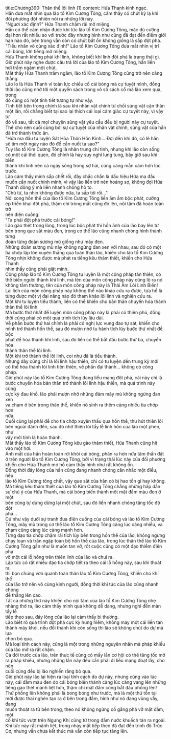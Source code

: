 title:Chương390: Thân thể lôi linh (1)
content:
Hứa Thanh kinh ngạc.<br>Hắn đưa mắt nhìn qua lão tổ Kim Cương Tông, cảm thấy có chút kỳ lạ khi<br>đối phương đột nhiên nói ra những lời này.<br>"Ngươi xác định?" Hứa Thanh chậm rãi mở miệng.<br>Hắn có thể cảm nhận được khí tức lão tổ Kim Cương Tông, mặc dù cường<br>đại hơn rất nhiều so với trước đây nhưng hình như cũng đã đạt đến điểm giới<br>hạn nào đó, bên trong vẫn còn có chút bất ổn không giống là sắp đột phá.<br>"Tiểu nhân vô cùng xác định!" Lão tổ Kim Cương Tông đưa mắt nhìn vị trí<br>cái bóng, lớn tiếng mở miệng.<br>Hứa Thanh không phải khí linh, không biết khí linh đột phá là trạng thái gì.<br>Giờ phút này nghe được câu trả lời của lão tổ Kim Cương Tông, hắn liền<br>hơi trầm ngâm một chút.<br>Mắt thấy Hứa Thanh trầm ngâm, lão tổ Kim Cương Tông cũng trở nên căng<br>thẳng.<br>Lão lo là Hứa Thanh vì toàn lực chiếu cố cái bóng mà cự tuyệt mình, đồng<br>thời lão cũng nhớ tới một quyển sách trong vô số sách cổ mà lão xem qua, trong<br>đó cũng có một tình tiết tương tự như vậy.<br>Tình tiết bên trong chính là sau khi nhân vật chính từ chối sủng vật cận thân<br>một lần, rồi chẳng biết tại sao lại thích cái loại cảm giác cự tuyệt này, vì vậy từ<br>đó về sau, tất cả mọi chuyện sủng vật yêu cầu đều bị người này cự tuyệt.<br>Thế cho nên cuối cùng bởi sự cự tuyệt của nhân vật chính, sủng vật của hắn<br>đã trở thành thức ăn.<br>"Hứa ma đầu tu luyện Sát Hỏa Thôn Hồn Kinh....Đợi đến khi đó, có lẽ hắn<br>sẽ tìm một ngày nào đó để cắn nuốt ta sao?"<br>Tuy lão tổ Kim Cương Tông là nhân trung chi tinh, nhưng khi lão còn sống<br>có một cái thói quen, đó chính là hay suy nghĩ lung tung, bây giờ sau khi biến<br>thành khí linh nên cả ngày sống trong sợ hãi, cũng càng mẫn cảm hơn lúc trước.<br>Lão cảm thấy mình sắp chết rồi, đây chắc chắn là dấu hiệu Hứa ma đầu<br>muốn cắn nuốt chính mình, vì vậy lão liền trở nên hoảng sợ, không đợi Hứa<br>Thanh đồng ý mà liền nhanh chóng hô to.<br>"Chủ tử, ta nhịn không được nữa, ta sắp tới rồi..."<br>Nói xong hồn thể của lão tổ Kim Cương Tông liền ầm ầm bộc phát, cưỡng<br>ép triển khai đột phá, thậm chí tròng mắt cũng đỏ lên, nội tâm đã hoàn toàn trở<br>nên điên cuồng.<br>"Ta phải đột phá trước cái bóng!"<br>Lão gào thét trong lòng, trong lúc bộc phát thì hồn ảnh của lão bay lên từ<br>bên trong que sắt màu đen, trong cơ thể lão cũng nhanh chóng hình thành từng<br>đoàn từng đoàn sương mù giống như mây đen.<br>Những đoàn sương mù này không ngừng đan xen với nhau, sau đó có một<br>tia chớp lập lòe xuyên thẳng qua toàn thân lão, khiến cho lão tổ Kim Cương<br>Tông nhịn không được mà phát ra tiếng kêu thảm thiết, khiến cho Hứa Thanh<br>nhìn thấy cũng phải giật mình.<br>Công pháp lão tổ Kim Cương Tông tu luyện là một công pháp tàn thiên, có<br>thể biến người thành khí linh, mà tên của môn công pháp này cũng lộ ra nó<br>không tầm thường, tên của môn công pháp này là Thái Âm Lôi Linh Biến!<br>Lai lịch của môn công pháp này không thể nào khảo cứu ra được, tựa hồ là<br>từng được một vị đại năng nào đó tham khảo lôi linh và nghiên cứu ra.<br>Một khi tu luyện tiểu thành, liền có thể khiến cho bản thân chuyển hóa thành<br>thân thể lôi linh.<br>Mà bước thứ nhất để luyện môn công pháp này là phải có thiên phú, đồng<br>thời cũng phải có một quá trình tích lũy lâu dài.<br>Về phần bước thứ hai chính là phải có nghị lực vung đao tự sát, khiến cho<br>mình trở thành hồn thể, sau đó mượn nhờ tu hành tích lũy bước thứ nhất để bộc<br>phát để hóa thành khí linh, sau đó liền có thể bắt đầu bước thứ ba, chuyển hóa<br>thành thân thể lôi linh.<br>Một khi trở thành thể lôi linh, coi như đã là tiểu thành.<br>Nhưng đây cũng chỉ là lôi linh hậu thiên, chỉ có tu luyện đến trung kỳ mới<br>có thể hóa thành lôi linh tiên thiên, về phần đại thành... không có công pháp.<br>Giờ phút này lão tổ Kim Cương Tông đang liều mạng đột phá, cái này chỉ là<br>bước chuyển hóa bản thân trở thành lôi linh hậu thiên, mà quá trình này cũng<br>cực kỳ đau khổ, lão phải mượn nhờ những đám mây mù không ngừng đan xen<br>va chạm ở bên trong thân thể, khiến nó sinh ra thêm càng nhiều tia chớp hơn<br>nữa.<br>Cuối cùng lại phải để cho tia chớp xuyên thấu qua hồn thể, thu hút thiên lôi<br>bên ngoài đánh đến, sau đó nhờ thiên lôi tẩy lễ linh hồn của lão một phen, như<br>vậy mới tính là hoàn thành.<br>Mắt thấy lão tổ Kim Cương Tông kêu gào thảm thiết, Hứa Thanh cũng hít<br>vào một hơi.<br>Ánh mắt của hắn hoàn toàn rời khỏi cái bóng, phân ra hơn nửa tâm thần đặt<br>ở trên người lão tổ Kim Cương Tông, bởi vì trạng thái lúc này của đối phương<br>khiến cho Hứa Thanh mơ hồ cảm thấy hình như rất không ổn.<br>Đồng thời đáy lòng của hắn cũng đang nhanh chóng cân nhắc một điều, nếu<br>lão tổ Kim Cương tông chết, vậy que sắt của hắn có bị hao tổn gì hay không.<br>Mà tiếng kêu thảm thiết của lão tổ Kim Cương Tông chẳng những hấp dẫn<br>sự chú ý của Hứa Thanh, mà cái bóng biến thành một mặt đầm màu đen ở một<br>bên cũng tự dưng dừng lại một chút, sau đó liền nhanh chóng tăng tốc độ đột<br>phá...<br>Cứ như vậy dưới sự tranh đua điên cuồng của cái bóng và lão tổ Kim Cương<br>Tông, mây mù trong cơ thể lão tổ Kim Cương Tông càng lúc càng nhiều, va<br>chạm cũng càng lúc càng mạnh hơn.<br>Từng đạo tia chớp chậm rãi tích lũy bên trong hồn thể của lão, không ngừng<br>chạy loạn và tràn ngập toàn bộ hồn thể của lão, trong lúc thân thể lão tổ Kim<br>Cương Tông gần như là muốn tan vỡ, rốt cuộc cũng có một đạo thiểm điện phá<br>vỡ một cái lỗ hổng trên thiên linh của lão và chui ra.<br>Lập tức có rất nhiều đạo tia chớp tiết ra theo cái lỗ hổng này, sau khi thoát ra<br>thì bọn chúng vờn quanh toàn thân lão tổ Kim Cương Tông, khiến cho khí thế<br>của lão trở nên vô cùng kinh người, đồng thời khí tức của lão cũng nhanh chóng<br>đề thăng lên cao.<br>Tất cả những thứ này khiến cho nội tâm của lão tổ Kim Cương Tông nhẹ<br>nhàng thở ra, lão cảm thấy mình quá không dễ dàng, nhưng nghĩ đến màn tẩy lễ<br>tiếp theo sau, đáy lòng của lão lại cảm thấy bi thương.<br>Lão biết rõ quá trình đột phá cực kỳ hung hiểm, không may một cái liền tan<br>thành mây khói, nếu đổi thành khi còn sống thì lão sẽ không chút do dự mà lựa<br>chọn bỏ qua.<br>Mà loại tính cách này, cũng là một trong những nguyên nhân mà pháp khiếu<br>của lão mở ra rất chậm.<br>Cả đời trước của lão, trên thực tế cũng có mấy lần cơ hội có thể tăng tốc mở<br>ra pháp khiếu, nhưng những lần này đều cần phải đi liều mạng đoạt lấy, cho nên<br>cuối cùng đều bị lão nghiến răng bỏ qua.<br>Giờ phút này lão lại hiện ra loại tính cách do dự này, nhưng cũng vào lúc<br>này, cái đầm màu đen do cái bóng biến thành càng lúc càng vang lên những<br>tiếng gào thét mãnh liệt hơn, thậm chí mặt đầm cũng bắt đầu phồng lên!<br>Thứ phồng lên không phải là bong bóng như trước, mà là một thứ tồn tại<br>mới được thai nghén tạo ra ở bên trong đầm, hình như nó đang vùng vẫy, đang<br>muốn thoát ra từ bên trong, theo nó không ngừng cố gắng phá vỡ mặt đầm, một<br>cỗ khí tức vượt trên Ngưng Khí cũng từ trong đầm nước khuếch tán ra ngoài.<br>Khí tức này rất mãnh liệt, trong nháy mắt tiếp theo đã đạt đến trình độ Trúc<br>Cơ, nhưng vẫn chưa kết thúc mà vẫn còn tiếp tục tăng lên.